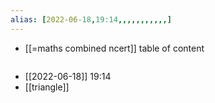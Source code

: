```yaml
---
alias: [2022-06-18,19:14,,,,,,,,,,,]
---
```

- [[=maths combined ncert]]
table of content
```toc
```

- [[2022-06-18]] 19:14
- [[triangle]]